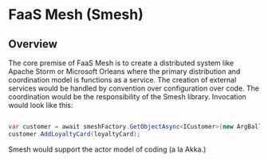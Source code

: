 # FaaS Mesh (Smesh)

## Overview

The core premise of FaaS Mesh is to create a distributed system like Apache Storm or Microsoft Orleans where the primary distribution and
coordination model is functions as a service. The creation of external services would be handled by convention over configuration over code.
The coordination would be the responsibility of the Smesh library. Invocation would look like this:

```csharp

var customer = await smeshFactory.GetObjectAsync<ICustomer>(new ArgBall { FirstName: "Jake", LastName: "Bladt" });
customer.AddLoyaltyCard(loyaltyCard);

```

Smesh would support the actor model of coding (a la Akka.)

